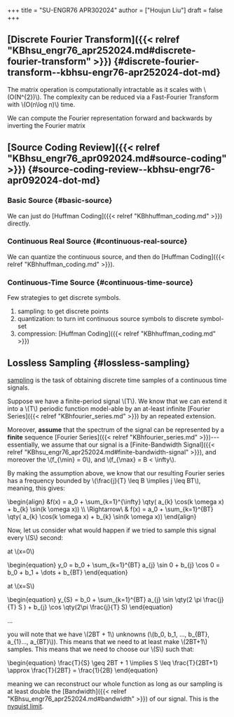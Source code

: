 +++
title = "SU-ENGR76 APR302024"
author = ["Houjun Liu"]
draft = false
+++

## [Discrete Fourier Transform]({{< relref "KBhsu_engr76_apr252024.md#discrete-fourier-transform" >}}) {#discrete-fourier-transform--kbhsu-engr76-apr252024-dot-md}

The matrix operation is computationally intractable as it scales with \\(O(N^{2})\\). The complexity can be reduced via a Fast-Fourier Transform with \\(O(n\log n)\\) time.

We can compute the Fourier representation forward and backwards by inverting the Fourier matrix


## [Source Coding Review]({{< relref "KBhsu_engr76_apr092024.md#source-coding" >}}) {#source-coding-review--kbhsu-engr76-apr092024-dot-md}


### Basic Source {#basic-source}

We can just do [Huffman Coding]({{< relref "KBhhuffman_coding.md" >}}) directly.


### Continuous Real Source {#continuous-real-source}

We can quantize the continuous source, and then do [Huffman Coding]({{< relref "KBhhuffman_coding.md" >}}).


### Continuous-Time Source {#continuous-time-source}

Few strategies to get discrete symbols.

1.  sampling: to get discrete points
2.  quantization: to turn int continuous source symbols to discrete symbol-set
3.  compression: [Huffman Coding]({{< relref "KBhhuffman_coding.md" >}})


## Lossless Sampling {#lossless-sampling}

[sampling](#lossless-sampling) is the task of obtaining discrete time samples of a continuous time signals.

Suppose we have a finite-period signal \\(T\\). We know that we can extend it into a \\(T\\) periodic function model-able by an at-least infinite [Fourier Series]({{< relref "KBhfourier_series.md" >}}) by an repeated extension.

Moreover, **assume** that the spectrum of the signal can be represented by a **finite** sequence [Fourier Series]({{< relref "KBhfourier_series.md" >}})---essentially, we assume that our signal is a [Finite-Bandwidth Signal]({{< relref "KBhsu_engr76_apr252024.md#finite-bandwidth-signal" >}}), and moreover the \\(f\_{\min} = 0\\), and \\(f\_{\max} = B < \infty\\).

By making the assumption above, we know that our resulting Fourier series has a frequency bounded by \\(\frac{j}{T} \leq B \implies j \leq BT\\), meaning, this gives:

\begin{align}
&f(x) = a\_0 + \sum\_{k=1}^{\infty} \qty( a\_{k} \cos(k \omega x) + b\_{k} \sin(k \omega x))  \\\\
\Rightarrow\ & f(x) = a\_0 + \sum\_{k=1}^{BT} \qty( a\_{k} \cos(k \omega x) + b\_{k} \sin(k \omega x))
\end{align}

Now, let us consider what would happen if we tried to sample this signal every \\(S\\) second:

at \\(x=0\\)

\begin{equation}
y\_0 = b\_0 + \sum\_{k=1}^{BT} a\_{j} \sin 0 + b\_{j} \cos 0 = b\_0 + b\_1 + \dots + b\_{BT}
\end{equation}

at \\(x=S\\)

\begin{equation}
y\_{S} = b\_0 + \sum\_{k=1}^{BT} a\_{j} \sin \qty(2 \pi \frac{j}{T} S ) + b\_{j} \cos  \qty(2\pi \frac{j}{T} S)
\end{equation}

...

you will note that we have \\(2BT + 1\\) unknowns (\\(b\_0, b\_1, ..., b\_{BT}, a\_{1}..., a\_{BT}\\)). This means that we need to at least make \\(2BT+1\\) samples. This means that we need to choose our \\(S\\) such that:

\begin{equation}
\frac{T}{S} \geq 2BT + 1 \implies S \leq \frac{T}{2BT+1} \approx \frac{T}{2BT} = \frac{1}{2B}
\end{equation}

meaning we can reconstruct our whole function as long as our sampling is at least double the [Bandwidth]({{< relref "KBhsu_engr76_apr252024.md#bandwidth" >}}) of our signal. This is the [nyquist limit](#lossless-sampling).
